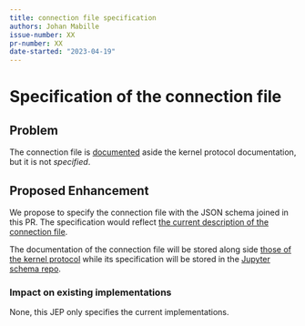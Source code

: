 ```yaml
---
title: connection file specification
authors: Johan Mabille
issue-number: XX
pr-number: XX
date-started: "2023-04-19"
---
```


# Specification of the connection file

## Problem

The connection file is [documented](https://github.com/jupyter/jupyter_client/blob/main/docs/kernels.rst) aside the kernel protocol documentation, but it is not *specified*.

## Proposed Enhancement

We propose to specify the connection file with the JSON schema joined in this PR. The specification would reflect
[the current description of the connection file](https://jupyter-client.readthedocs.io/en/stable/kernels.html#connection-files).

The documentation of the connection file will be stored along side [those of the kernel protocol](https://github.com/jupyter-standards/kernel-protocol) while its specification will be stored in the [Jupyter schema repo](https://github.com/jupyter/schema).

### Impact on existing implementations

None, this JEP only specifies the current implementations.
